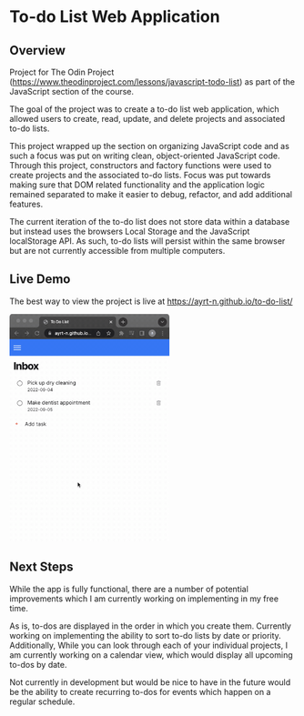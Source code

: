 # To-do List Web Application

## Overview

Project for The Odin Project (https://www.theodinproject.com/lessons/javascript-todo-list) as part of the JavaScript section of the course.

The goal of the project was to create a to-do list web application, which allowed users to create, read, update, and delete projects and associated to-do lists.

This project wrapped up the section on organizing JavaScript code and as such a focus was put on writing clean, object-oriented JavaScript code. Through this project, constructors and factory functions were used to create projects and the associated to-do lists. Focus was put towards making sure that DOM related functionality and the application logic remained separated to make it easier to debug, refactor, and add additional features.

The current iteration of the to-do list does not store data within a database but instead uses the browsers Local Storage and the JavaScript localStorage API. As such, to-do lists will persist within the same browser but are not currently accessible from multiple computers.

## Live Demo

The best way to view the project is live at https://ayrt-n.github.io/to-do-list/

<img src="demo/livedemo.gif" alt="short demo of to-do list application" width=auto height="400px"/>

## Next Steps

While the app is fully functional, there are a number of potential improvements which I am currently working on implementing in my free time.

As is, to-dos are displayed in the order in which you create them. Currently working on implementing the ability to sort to-do lists by date or priority. Additionally, While you can look through each of your individual projects, I am currently working on a calendar view, which would display all upcoming to-dos by date.

Not currently in development but would be nice to have in the future would be the ability to create recurring to-dos for events which happen on a regular schedule.
